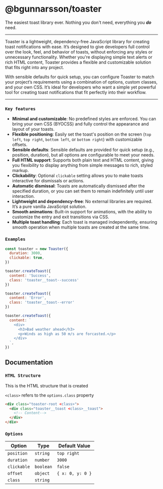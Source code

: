 # @bgunnarsson/toaster


The easiest toast library ever. Nothing you don't need, everything you **_do_** need.

---

Toaster is a lightweight, dependency-free JavaScript library for creating toast notifications with ease. It’s designed to give developers full control over the look, feel, and behavior of toasts, without enforcing any styles or unnecessary functionality. Whether you're displaying simple text alerts or rich HTML content, Toaster provides a flexible and customizable solution that fits right into any project.

With sensible defaults for quick setup, you can configure Toaster to match your project’s requirements using a combination of options, custom classes, and your own CSS. It’s ideal for developers who want a simple yet powerful tool for creating toast notifications that fit perfectly into their workflow.


---

### `Key features`

- **Minimal and customizable**: No predefined styles are enforced. You can bring your own CSS (BYOCSS) and fully control the appearance and layout of your toasts.
- **Flexible positioning**: Easily set the toast's position on the screen (`top left`, `top right`, `bottom left`, or `bottom right`) with customizable offsets.
- **Sensible defaults**: Sensible defaults are provided for quick setup (e.g., position, duration), but all options are configurable to meet your needs.
- **Full HTML support**: Supports both plain text and HTML content, giving you flexibility to display anything from simple messages to rich, styled markup.
- **Clickability**: Optional `clickable` setting allows you to make toasts interactive for dismissals or actions.
- **Automatic dismissal**: Toasts are automatically dismissed after the specified duration, or you can set them to remain indefinitely until user interaction.
- **Lightweight and dependency-free**: No external libraries are required. It’s a pure vanilla JavaScript solution.
- **Smooth animations**: Built-in support for animations, with the ability to customize the entry and exit transitions via CSS.
- **Multiple toast handling**: Each toast is managed independently, ensuring smooth operation when multiple toasts are created at the same time.



### `Examples`

```javascript
const toaster = new Toaster({
  duration: 3000,
  clickable: true,
})
```

```javascript
toaster.createToast({
  content: 'Success',
  class: 'toaster__toast--success'
})
```

```javascript
toaster.createToast({
  content: 'Error',
  class: 'toaster__toast--error'
})
```

```javascript
toaster.createToast({
  content: `
    <div>
      <h3>Bad weather ahead</h3>
      <p>Winds as high as 50 m/s are forcasted.</p>
    </div>
  `,
})
```

## Documentation


### `HTML Structure`

This is the HTML structure that is created

`<class>` refers to the `options.class` property

```html
<div class="toaster-root <class>">
  <div class="toaster__toast <class>__toast">
    <!-- Content-->
  </div>
</div>
```

### `Options`

| **Option**  | **Type**   | **Default Value** |
|-------------|------------|-------------------|
| `position`  | `string`   | `top right`     |
| `duration`  | `number`   | `3000`            |
| `clickable` | `boolean`  | `false`           |
| `offset`    | `object`   | `{ x: 0, y: 0 }`  |
| `class`     | `string`   |                   |
